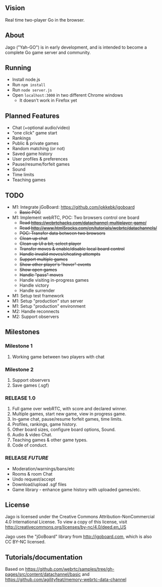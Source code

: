 ## Vision
Real time two-player Go in the browser.

## About

Jago ("Yah-GO") is in early development, and is intended to become a complete Go game server and community.

## Running

  * Install node.js
  * Run `npm install`
  * Run `node server.js`
  * Open `localhost:3000` in two different Chrome windows
    * It doesn't work in Firefox yet

## Planned Features
  * Chat (+optional audio/video)
  * "one click" game start
  * Rankings
  * Public & private games
  * Random matching (or not)
  * Saved game history
  * User profiles & preferences
  * Pause/resume/forfeit games
  * Sound
  * Time limits
  * Teaching games

## TODO
  * M1: Integrate jGoBoard: https://github.com/jokkebk/jgoboard
    * <del>Basic POC</del>
  * M1: Implement webRTC, POC: Two browsers control one board
    * <del>Read https://webrtchacks.com/datachannel-multiplayer-game/</del>
    * <del>Read http://www.html5rocks.com/en/tutorials/webrtc/datachannels/</del>
    * <del>POC: Transfer data between two browsers</del>
    * <del>Clean up chat</del>
    * <del>Clean up UI a bit, select player</del>
    * <del>Transfer moves & enable/disable local board control</del>
    * <del>Handle invalid moves/cheating attempts</del>
    * <del>Support multiple games</del>
    * <del>Show other player's "hover" events</del>
    * <del>Show open games</del>
    * <del>Handle "pass" moves</del>
    * Handle visiting in-progress games
    * Handle victory
    * Handle surrender
  * M1: Setup test framework
  * M1: Setup "production" stun server
  * M1: Setup "production" environment
  * M2: Handle reconnects
  * M2: Support observers

## Milestones

### Milestone 1
  1. Working game between two players with chat

### Milestone 2
  1. Support observers
  2. Save games (.sgf)

### RELEASE 1.0
  1. Full game over webRTC, with score and declared winner.
  2. Multiple games, start new game, view in progress game.
  3. In-game chat, pause/resume forfeit games, time limits.
  4. Profiles, rankings, game history.
  5. Other board sizes, configure board options, Sound.
  6. Audio & video Chat.
  7. Teaching games & other game types.
  8. Code of conduct.

### RELEASE _FUTURE_
  * Moderation/warnings/bans/etc
  * Rooms & room Chat
  * Undo request/accept
  * Download/upload .sgf files
  * Game library - enhance game history with uploaded games/etc.

## License

Jago is licensed under the Creative Commons Attribution-NonCommercial 4.0 International License. To view a copy of this license, visit http://creativecommons.org/licenses/by-nc/4.0/deed.en_US

Jago uses the "jGoBoard" library from http://jgoboard.com, which is also CC BY-NC licensed.

## Tutorials/documentation

Based on https://github.com/webrtc/samples/tree/gh-pages/src/content/datachannel/basic and https://github.com/agilityfeat/memory-webrtc-data-channel

